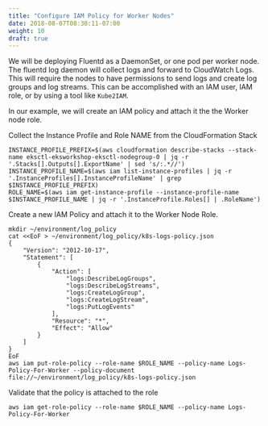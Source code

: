 ```yaml
---
title: "Configure IAM Policy for Worker Nodes"
date: 2018-08-07T08:30:11-07:00
weight: 10
draft: true
---
```


We will be deploying Fluentd as a DaemonSet, or one pod per worker node. The fluentd log daemon will collect logs and forward to CloudWatch Logs. This will require the nodes to have permissions to send logs and create log groups and log streams. This can be accomplished with an IAM user, IAM role, or by using a tool like `Kube2IAM`. 

In our example, we will create an IAM policy and attach it the the Worker node role.

Collect the Instance Profile and Role NAME from the CloudFormation Stack
```
INSTANCE_PROFILE_PREFIX=$(aws cloudformation describe-stacks --stack-name eksctl-eksworkshop-eksctl-nodegroup-0 | jq -r '.Stacks[].Outputs[].ExportName' | sed 's/:.*//')
INSTANCE_PROFILE_NAME=$(aws iam list-instance-profiles | jq -r '.InstanceProfiles[].InstanceProfileName' | grep $INSTANCE_PROFILE_PREFIX)
ROLE_NAME=$(aws iam get-instance-profile --instance-profile-name $INSTANCE_PROFILE_NAME | jq -r '.InstanceProfile.Roles[] | .RoleName')
```
Create a new IAM Policy and attach it to the Worker Node Role.
```
mkdir ~/environment/log_policy
cat <<EoF > ~/environment/log_policy/k8s-logs-policy.json
{
    "Version": "2012-10-17",
    "Statement": [
        {
            "Action": [
                "logs:DescribeLogGroups",
                "logs:DescribeLogStreams",
                "logs:CreateLogGroup",
                "logs:CreateLogStream",
                "logs:PutLogEvents"
            ],
            "Resource": "*",
            "Effect": "Allow"
        }
    ]
}
EoF
aws iam put-role-policy --role-name $ROLE_NAME --policy-name Logs-Policy-For-Worker --policy-document file://~/environment/log_policy/k8s-logs-policy.json
```

Validate that the policy is attached to the role
```
aws iam get-role-policy --role-name $ROLE_NAME --policy-name Logs-Policy-For-Worker
```
